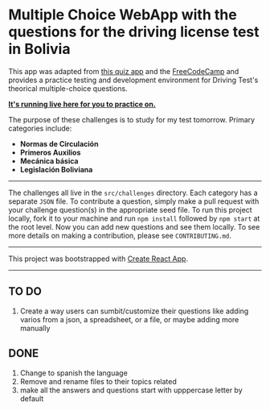 # Multiple Choice WebApp with the questions for the driving license test in Bolivia

This app was adapted from [this quiz app](https://github.com/bonham000/react-quiz-app) and the [FreeCodeCamp](https://github.com/freeCodeCamp/multiple-choice-questions) and provides a practice testing and development environment for Driving Test's theorical multiple-choice questions.

**[It's running live here for you to practice on.](http://fcc-quiz.surge.sh/)**

The purpose of these challenges is to study for my test tomorrow. Primary categories include:

- **Normas de Circulación**
- **Primeros Auxilios**
- **Mecánica básica**
- **Legislación Boliviana**

---

The challenges all live in the `src/challenges` directory. Each category has a separate `JSON` file. To contribute a question, simply make a pull request with your challenge question(s) in the appropriate seed file. To run this project locally, fork it to your machine and run `npm install` followed by `npm start` at the root level. Now you can add new questions and see them locally. To see more details on making a contribution, please see `CONTRIBUTING.md`.

---

This project was bootstrapped with [Create React App](https://github.com/facebookincubator/create-react-app).

---

## TO DO

1. Create a way users can sumbit/customize their questions like adding varios from a json, a spreadsheet, or a file, or maybe adding more manually

## DONE

1. Change to spanish the language
1. Remove and rename files to their topics related
1. make all the answers and questions start with upppercase letter by default
